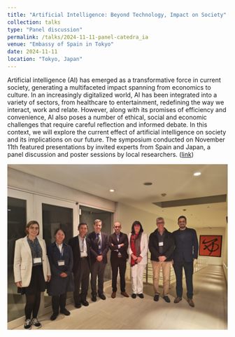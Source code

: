 ```yaml
---
title: "Artificial Intelligence: Beyond Technology, Impact on Society"
collection: talks
type: "Panel discussion"
permalink: /talks/2024-11-11-panel-catedra_ia
venue: "Embassy of Spain in Tokyo"
date: 2024-11-11
location: "Tokyo, Japan"
---
```


Artificial intelligence (AI) has emerged as a transformative force in current society, generating a multifaceted impact spanning from economics to culture. In an increasingly digitalized world, AI has been integrated into a variety of sectors, from healthcare to entertainment, redefining the way we interact, work and relate. However, along with its promises of efficiency and convenience, AI also poses a number of ethical, social and economic challenges that require careful reflection and informed debate. In this context, we will explore the current effect of artificial intelligence on society and its implications on our future. The symposium conducted on November 11th featured presentations by invited experts from Spain and Japan, a panel discussion and poster sessions by local researchers. ([link](https://www.acejapon.jp/actividades2024/inteligencia-artificial%3A-m%C3%A1s-all%C3%A1-de-la-tecnolog%C3%ADa%2C-impacto-en-la-sociedad))

![Spain-Japan Itinerant Symposium in Neurosciences, Neurorights, and Artificial Intelligence](/images/talks/catedra_ia.jpg)

